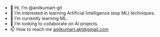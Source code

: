 - 👋 Hi, I’m @anilkumart-git
- 👀 I’m interested in learning Artificial Intelligence (esp ML) techniques.
- 🌱 I’m currently learning ML.
- 💞️ I’m looking to collaborate on AI projects.
- 📫 How to reach me anilkumart.akt@gmail.com

<!---
anilkumart-git/anilkumart-git is a ✨ special ✨ repository because its `README.md` (this file) appears on your GitHub profile.
You can click the Preview link to take a look at your changes.
--->
